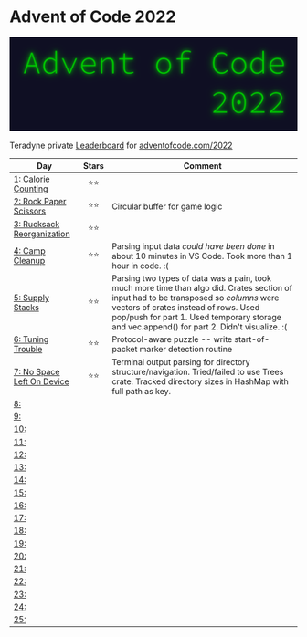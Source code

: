 # Advent of Code 2022

![](pix/aoc.png)

Teradyne private [Leaderboard](https://adventofcode.com/2022/leaderboard/private/view/380786) for [adventofcode.com/2022](https://adventofcode.com/2022)

| Day | Stars | Comment |
|---|:-:|-|
| [1: Calorie Counting](https://adventofcode.com/2022/day/1) | ⭐⭐ |  |
| [2: Rock Paper Scissors](https://adventofcode.com/2022/day/2) | ⭐⭐ | Circular buffer for game logic |
| [3: Rucksack Reorganization](https://adventofcode.com/2022/day/3) | ⭐⭐ |  |
| [4: Camp Cleanup](https://adventofcode.com/2022/day/4) | ⭐⭐ | Parsing input data _could have been done_ in about 10 minutes in VS Code.  Took more than 1 hour in code.  :( |
| [5: Supply Stacks](https://adventofcode.com/2022/day/5) | ⭐⭐ | Parsing two types of data was a pain, took much more time than algo did.  Crates section of input had to be transposed so _columns_ were vectors of crates instead of rows.  Used pop/push for part 1. Used temporary storage and vec.append() for part 2.  Didn't visualize.  :( |
| [6: Tuning Trouble](https://adventofcode.com/2022/day/6) | ⭐⭐ | Protocol-aware puzzle -- write start-of-packet marker detection routine |
| [7: No Space Left On Device](https://adventofcode.com/2022/day/7) | ⭐⭐ | Terminal output parsing for directory structure/navigation.  Tried/failed to use Trees crate.  Tracked directory sizes in HashMap with full path as key. |
| [8: ](https://adventofcode.com/2022/day/8) |  |  |
| [9: ](https://adventofcode.com/2022/day/9) |  |  |
| [10: ](https://adventofcode.com/2022/day/10) |  |  |
| [11: ](https://adventofcode.com/2022/day/11) |  |  |
| [12: ](https://adventofcode.com/2022/day/12) |  |  |
| [13: ](https://adventofcode.com/2022/day/13) |  |  |
| [14: ](https://adventofcode.com/2022/day/14) |  |  |
| [15: ](https://adventofcode.com/2022/day/15) |  |  |
| [16: ](https://adventofcode.com/2022/day/17) |  |  |
| [17: ](https://adventofcode.com/2022/day/17) |  |  |
| [18: ](https://adventofcode.com/2022/day/18) |  |  |
| [19: ](https://adventofcode.com/2022/day/19) |  |  |
| [20: ](https://adventofcode.com/2022/day/20) |  |  |
| [21: ](https://adventofcode.com/2022/day/21) |  |  |
| [22: ](https://adventofcode.com/2022/day/22) |  |  |
| [23: ](https://adventofcode.com/2022/day/23) |  |  |
| [24: ](https://adventofcode.com/2022/day/24) |  |  |
| [25: ](https://adventofcode.com/2022/day/25) |  |  |